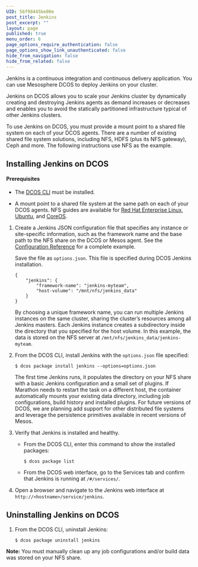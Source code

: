 ```yaml
---
UID: 56f98445be00e
post_title: Jenkins
post_excerpt: ""
layout: page
published: true
menu_order: 6
page_options_require_authentication: false
page_options_show_link_unauthenticated: false
hide_from_navigation: false
hide_from_related: false
---
```

Jenkins is a continuous integration and continuous delivery application. You can use Mesosphere DCOS to deploy Jenkins on your cluster.

Jenkins on DCOS allows you to scale your Jenkins cluster by dynamically creating and destroying Jenkins agents as demand increases or decreases and enables you to avoid the statically partitioned infrastructure typical of other Jenkins clusters.

To use Jenkins on DCOS, you must provide a mount point to a shared file system on each of your DCOS agents. There are a number of existing shared file system solutions, including NFS, HDFS (plus its NFS gateway), Ceph and more. The following instructions use NFS as the example.

## Installing Jenkins on DCOS

#### Prerequisites

*   The [DCOS CLI][1] must be installed.

*   A mount point to a shared file system at the same path on each of your DCOS agents. NFS guides are available for [Red Hat Enterprise Linux][2], [Ubuntu][3], and [CoreOS][4].

1.  Create a Jenkins JSON configuration file that specifies any instance or site-specific information, such as the framework name and the base path to the NFS share on the DCOS or Mesos agent. See the [Configuration Reference][5] for a complete example.
    
    Save the file as `options.json`. This file is specified during DCOS Jenkins installation.
    
        {
            "jenkins": {
                "framework-name": "jenkins-myteam",
                "host-volume": "/mnt/nfs/jenkins_data"
            }
        }
        
    
    By choosing a unique framework name, you can run multiple Jenkins instances on the same cluster, sharing the cluster’s resources among all Jenkins masters. Each Jenkins instance creates a subdirectory inside the directory that you specified for the host volume. In this example, the data is stored on the NFS server at `/mnt/nfs/jenkins_data/jenkins-myteam`.

2.  From the DCOS CLI, install Jenkins with the `options.json` file specified:
    
        $ dcos package install jenkins --options=options.json
        
    
    The first time Jenkins runs, it populates the directory on your NFS share with a basic Jenkins configuration and a small set of plugins. If Marathon needs to restart the task on a different host, the container automatically mounts your existing data directory, including job configurations, build history and installed plugins. For future versions of DCOS, we are planning add support for other distributed file systems and leverage the persistence primitives available in recent versions of Mesos.

3.  Verify that Jenkins is installed and healthy.
    
    *   From the DCOS CLI, enter this command to show the installed packages:
        
            $ dcos package list
            
    
    *   From the DCOS web interface, go to the Services tab and confirm that Jenkins is running at `/#/services/`. <!-- screenshot of web UI -->

4.  Open a browser and navigate to the Jenkins web interface at `http://<hostname>/service/jenkins`.

## Uninstalling Jenkins on DCOS

1.  From the DCOS CLI, uninstall Jenkins:
    
        $ dcos package uninstall jenkins
        

**Note:** You must manually clean up any job configurations and/or build data was stored on your NFS share.

 [1]: /usage/cli/
 [2]: https://access.redhat.com/documentation/en-US/Red_Hat_Enterprise_Linux/7/html/Storage_Administration_Guide/ch-nfs.html
 [3]: https://help.ubuntu.com/14.04/serverguide/network-file-system.html
 [4]: https://coreos.com/os/docs/latest/mounting-storage.html#mounting-nfs-exports
 [5]: http://mesosphere.github.io/jenkins-mesos/docs/configuration.html
